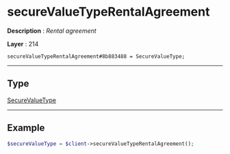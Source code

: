 # secureValueTypeRentalAgreement

**Description** : *Rental agreement*

**Layer** : 214

```tl
secureValueTypeRentalAgreement#8b883488 = SecureValueType;
```

---

## Type

[SecureValueType](type/SecureValueType)

---

## Example

```php
$secureValueType = $client->secureValueTypeRentalAgreement();
```